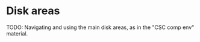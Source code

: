 # Disk areas

TODO: Navigating and using the main disk areas, as in the "CSC comp env" material.



